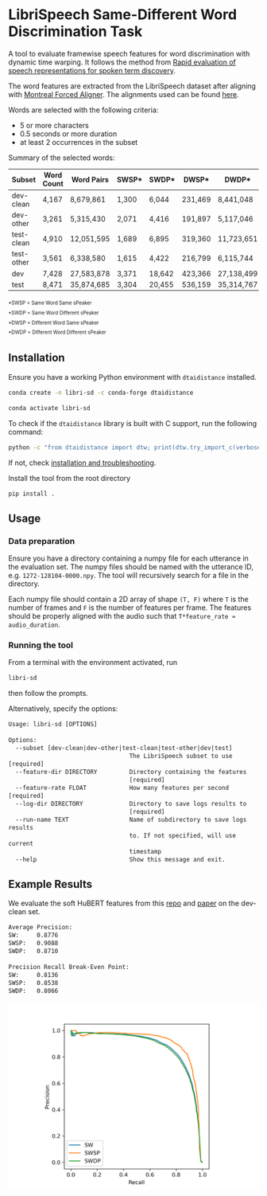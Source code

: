 # LibriSpeech Same-Different Word Discrimination Task

A tool to evaluate framewise speech features for word discrimination with dynamic time warping. It follows the method from [Rapid evaluation of speech representations for spoken term discovery](https://www.isca-speech.org/archive/interspeech_2011/carlin11_interspeech.html).

The word features are extracted from the LibriSpeech dataset after aligning with [Montreal Forced Aligner](https://montreal-forced-aligner.readthedocs.io/). The alignments used can be found [here]().

Words are selected with the following criteria:

- 5 or more characters
- 0.5 seconds or more duration
- at least 2 occurrences in the subset

Summary of the selected words:

| Subset     | Word Count | Word Pairs | SWSP\* | SWDP\* | DWSP\*  | DWDP\*     |
| ---------- | ---------- | ---------- | ------ | ------ | ------- | ---------- |
| dev-clean  | 4,167      | 8,679,861  | 1,300  | 6,044  | 231,469 | 8,441,048  |
| dev-other  | 3,261      | 5,315,430  | 2,071  | 4,416  | 191,897 | 5,117,046  |
| test-clean | 4,910      | 12,051,595 | 1,689  | 6,895  | 319,360 | 11,723,651 |
| test-other | 3,561      | 6,338,580  | 1,615  | 4,422  | 216,799 | 6,115,744  |
| dev        | 7,428      | 27,583,878 | 3,371  | 18,642 | 423,366 | 27,138,499 |
| test       | 8,471      | 35,874,685 | 3,304  | 20,455 | 536,159 | 35,314,767 |

<sup><sub>
*SWSP = Same Word Same sPeaker<br>
*SWDP = Same Word Different sPeaker<br>
*DWSP = Different Word Same sPeaker<br>
*DWDP = Different Word Different sPeaker
</sub></sup>

## Installation

Ensure you have a working Python environment with `dtaidistance` installed.

```bash
conda create -n libri-sd -c conda-forge dtaidistance
```

```bash
conda activate libri-sd
```

To check if the `dtaidistance` library is built with C support, run the following command:

```bash
python -c "from dtaidistance import dtw; print(dtw.try_import_c(verbose=True))"
```

If not, check [installation and troubleshooting](https://dtaidistance.readthedocs.io/en/latest/usage/installation.html).

Install the tool from the root directory

```bash
pip install .
```

## Usage

### Data preparation

Ensure you have a directory containing a numpy file for each utterance in the evaluation set. The numpy files should be named with the utterance ID, e.g. `1272-128104-0000.npy`. The tool will recursively search for a file in the directory.

Each numpy file should contain a 2D array of shape `(T, F)` where `T` is the number of frames and `F` is the number of features per frame. The features should be properly aligned with the audio such that `T*feature_rate ≈ audio_duration`.

### Running the tool

From a terminal with the environment activated, run

```bash
libri-sd
```

then follow the prompts.

Alternatively, specify the options:

```
Usage: libri-sd [OPTIONS]

Options:
  --subset [dev-clean|dev-other|test-clean|test-other|dev|test]
                                  The LibriSpeech subset to use  [required]
  --feature-dir DIRECTORY         Directory containing the features
                                  [required]
  --feature-rate FLOAT            How many features per second  [required]
  --log-dir DIRECTORY             Directory to save logs results to
                                  [required]
  --run-name TEXT                 Name of subdirectory to save logs results
                                  to. If not specified, will use current
                                  timestamp
  --help                          Show this message and exit.
```

## Example Results

We evaluate the soft HuBERT features from this [repo](https://github.com/bshall/hubert) and [paper](https://ieeexplore.ieee.org/abstract/document/9746484) on the dev-clean set.

```
Average Precision:
SW:     0.8776
SWSP:   0.9088
SWDP:   0.8710

Precision Recall Break-Even Point:
SW:     0.8136
SWSP:   0.8538
SWDP:   0.8066
```

![precision recall curve example](./hubert-bshall-soft-dev-clean.png)
